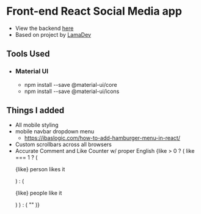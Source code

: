 # Front-end React Social Media app

-   View the backend [here](https://github.com/kawgh1/mern-social-media-rest-api)
-   Based on project by [LamaDev](https://www.youtube.com/watch?v=zM93yZ_8SvE&list=PLj-4DlPRT48lXaz5YLvbLC38m25W9Kmqy&index=2)

## Tools Used

-   ### Material UI
    -   npm install --save @material-ui/core
    -   npm install --save @material-ui/icons

## Things I added

-   All mobile styling
-   mobile navbar dropdown menu
    -   https://ibaslogic.com/how-to-add-hamburger-menu-in-react/
-   Custom scrollbars across all browsers
-   Accurate Comment and Like Counter w/ proper English
    <span className="postLikeCounter">
    {like > 0 ? (
    like === 1 ? (
    <p>{like} person likes it</p>
    ) : (
    <p>{like} people like it</p>
    )
    ) : (
    ""
    )}
    </span>
